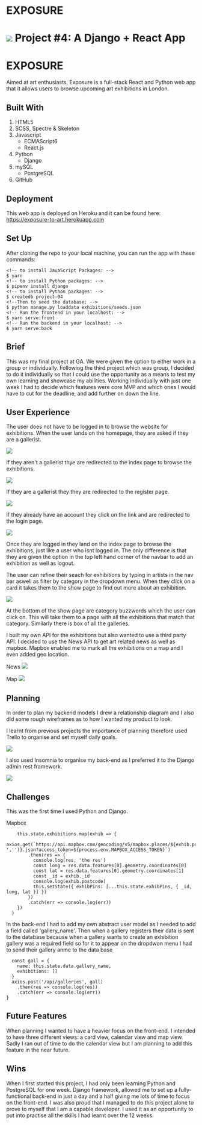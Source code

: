 # EXPOSURE


# ![](https://ga-dash.s3.amazonaws.com/production/assets/logo-9f88ae6c9c3871690e33280fcf557f33.png) Project #4: A Django + React App

# EXPOSURE

Aimed at art enthusiasts, Exposure is a full-stack React and Python web app that it allows users to browse upcoming art exhibitions in London.

## Built With

1. HTML5
2. SCSS, Spectre & Skeleton
3. Javascript
   * ECMAScript6
   * React.js
4. Python
   * Django
5. mySQL
   * PostgreSQL
6. GitHub

## Deployment

This web app is deployed on Heroku and it can be found here: https://exposure-to-art.herokuapp.com
​

## Set Up 

After cloning the repo to your local machine, you can run the app with these commands:

```
<!-- to install JavaScript Packages: -->
$ yarn
<!-- to install Python packages: -->
$ pipenv install django
<!-- to install Python packages: -->
$ createdb project-04
<!--Then to seed the database: -->
$ python manage.py loaddata exhibitions/seeds.json
<!-- Run the frontend in your localhost: -->
$ yarn serve:front
<!-- Run the backend in your localhost: -->
$ yarn serve:back
```
## Brief

This was my final project at GA. We were given the option to either work in a group or individually. Following the third project which was group, I decided to do it individually so that I could use the opportunity as a means to test my own learning and showcase my abilities. Working individually with just one week I had to decide which features were core MVP and which ones I would have to cut for the deadline, and add further on down the line.

## User Experience

The user does not have to be logged in to browse the website for exhibitions. When the user lands on the homepage, they are asked if they are a gallerist.

<img src="./frontend/src/assets/homepage.png" >

If they aren't a gallerist thye are redirected to the index page to browse the exhibitions.

<img src="./frontend/src/assets/indexcard.png" >

If they are a gallerist they they are redirected to the register page.

<img src="./frontend/src/assets/register.png" >

If they already have an account they click on the link and are redirected to the login page. 

<img src="./frontend/src/assets/login.png" >

Once they are logged in they land on the index page to browse the exhibitions, just like a user who isnt logged in. The only difference is that they are given the option in the top left hand corner of the navbar to add an exhibition as well as logout.

The user can refine their seach for exhibitions by typing in artists in the nav bar aswell as filter by category in the dropdown menu.  When they click on a card it takes them to the show page to find out more about an exhibition. 

<img src="./frontend/src/assets/show.png" >

At the bottom of the show page are category buzzwords which the user can click on. This will take them to a page with all the exhibitions that match that category. Similarly there is box of all the galleries.

I built my own API for the exhibitions but also wanted to use a third party API. I decided to use the News API to get art related news as well as mapbox. Mapbox enabled me to mark all the exhibitions on a map and I even added geo location. 

News
<img src="./frontend/src/assets/news.png" >

Map
<img src="./frontend/src/assets/map.png" >


## Planning

In order to plan my backend models I drew a relationship diagram and I also did some rough wireframes as to how I wanted my product to look.


I learnt from previous projects the importance of planning therefore used Trello to organise and set myself daily goals.

<img src="./frontend/src/assets/trello.png" >

I also used Insomnia to organise my back-end as I preferred it to the Django admin rest framework.

<img src="./frontend/src/assets/insomnia.png" >


## Challenges

This was the first time I used Python and Django.


Mapbox

```  populateMap() {
    this.state.exhibitions.map(exhib => {
      axios.get(`https://api.mapbox.com/geocoding/v5/mapbox.places/${exhib.postcode.replace(' ','')}.json?access_token=${process.env.MAPBOX_ACCESS_TOKEN}`)
        .then(res => {
          console.log(res, 'the res')
          const long = res.data.features[0].geometry.coordinates[0]
          const lat = res.data.features[0].geometry.coordinates[1]
          const _id = exhib._id
          console.log(exhib.postcode)
          this.setState({ exhibPins: [...this.state.exhibPins, { _id, long, lat }] })
        })
        .catch(err => console.log(err))
    })
  }
```

  
  
  In the back-end I had to add my own abstract user model as I needed to add a field called 'gallery_name'. Then when a gallery registers their data is sent to the database because when a gallery wants to create an exhibition gallery was a required field so for it to appear on the dropdwon menu I had to send their gallery anme to the data base

  ```sendGalleryData(){
    const gall = { 
      name: this.state.data.gallery_name,
      exhibitions: []
    }
    axios.post('/api/galleries', gall)
      .then(res => console.log(res))
      .catch(err => console.log(err))
  }
```


## Future Features 
When planning I wanted to have a heavier focus on the front-end. I intended to have three different views: a card view, calendar view and map view. Sadly I ran out of time to do the calendar view but I am planning to add this feature in the near future. 

## Wins 
When I first started this project, I had only been learning Python and PostgreSQL for one week.  Django framework, allowed me to set up a fully-functional back-end in just a day and a half giving me lots of time to focus on the front-end. I was also proud that I managed to do this project alone to prove to myself that I am a capable developer. I used it as an opportunity to put into practise all the skills I had learnt over the 12 weeks.




















